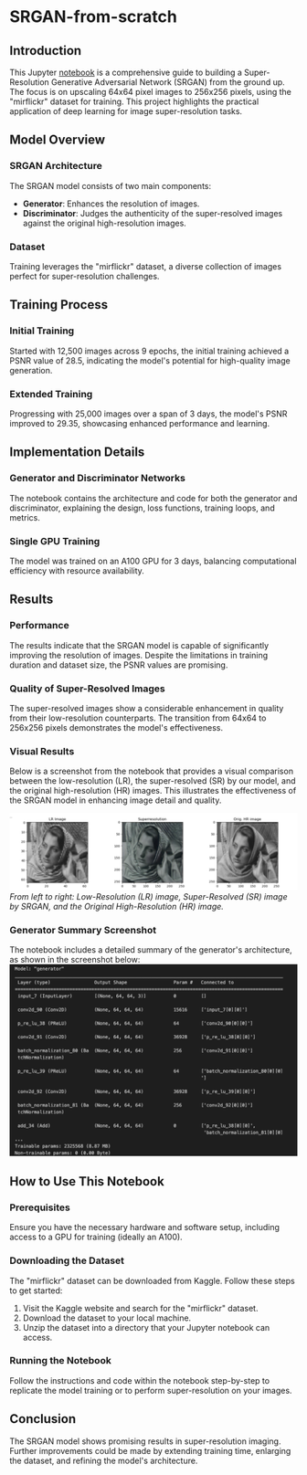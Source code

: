 # SRGAN-from-scratch

## Introduction
This Jupyter [notebook](https://github.com/rakibulhaque9954/SRGAN-from-scratch/blob/fffecf5bc62bccb0156b501a800b7d7e1ff666f3/SRGAN_from_scratch.ipynb) is a comprehensive guide to building a Super-Resolution Generative Adversarial Network (SRGAN) from the ground up. The focus is on upscaling 64x64 pixel images to 256x256 pixels, using the "mirflickr" dataset for training. This project highlights the practical application of deep learning for image super-resolution tasks.

## Model Overview

### SRGAN Architecture
The SRGAN model consists of two main components:
- **Generator**: Enhances the resolution of images.
- **Discriminator**: Judges the authenticity of the super-resolved images against the original high-resolution images.

### Dataset
Training leverages the "mirflickr" dataset, a diverse collection of images perfect for super-resolution challenges.

## Training Process

### Initial Training
Started with 12,500 images across 9 epochs, the initial training achieved a PSNR value of 28.5, indicating the model's potential for high-quality image generation.

### Extended Training
Progressing with 25,000 images over a span of 3 days, the model's PSNR improved to 29.35, showcasing enhanced performance and learning.

## Implementation Details

### Generator and Discriminator Networks
The notebook contains the architecture and code for both the generator and discriminator, explaining the design, loss functions, training loops, and metrics.

### Single GPU Training
The model was trained on an A100 GPU for 3 days, balancing computational efficiency with resource availability.

## Results

### Performance
The results indicate that the SRGAN model is capable of significantly improving the resolution of images. Despite the limitations in training duration and dataset size, the PSNR values are promising.

### Quality of Super-Resolved Images
The super-resolved images show a considerable enhancement in quality from their low-resolution counterparts. The transition from 64x64 to 256x256 pixels demonstrates the model's effectiveness.

### Visual Results
Below is a screenshot from the notebook that provides a visual comparison between the low-resolution (LR), the super-resolved (SR) by our model, and the original high-resolution (HR) images. This illustrates the effectiveness of the SRGAN model in enhancing image detail and quality.

![Comparison of LR, SR, and HR Images](https://github.com/rakibulhaque9954/SRGAN-from-scratch/blob/2b2b85de697738a6e4c2e7ae381eba528ad83dc9/Screenshot%202023-10-05%20at%2008.04.18.png)
*From left to right: Low-Resolution (LR) image, Super-Resolved (SR) image by SRGAN, and the Original High-Resolution (HR) image.*

### Generator Summary Screenshot
The notebook includes a detailed summary of the generator's architecture, as shown in the screenshot below:<br>
![Generator Summary Screenshot](https://github.com/rakibulhaque9954/SRGAN-from-scratch/blob/e4d8a94f4260c53306d73db6a39e43ce7c2be98b/Screenshot%202023-11-06%20at%2021.03.40.png)

## How to Use This Notebook

### Prerequisites
Ensure you have the necessary hardware and software setup, including access to a GPU for training (ideally an A100).

### Downloading the Dataset
The "mirflickr" dataset can be downloaded from Kaggle. Follow these steps to get started:
1. Visit the Kaggle website and search for the "mirflickr" dataset.
2. Download the dataset to your local machine.
3. Unzip the dataset into a directory that your Jupyter notebook can access.

### Running the Notebook
Follow the instructions and code within the notebook step-by-step to replicate the model training or to perform super-resolution on your images.

## Conclusion
The SRGAN model shows promising results in super-resolution imaging. Further improvements could be made by extending training time, enlarging the dataset, and refining the model's architecture.


